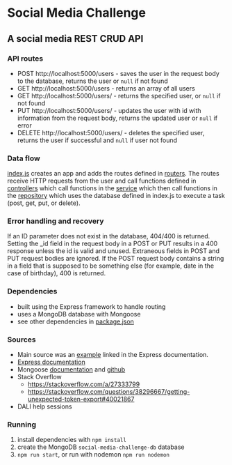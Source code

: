 # Social Media Challenge
## A social media REST CRUD API

### API routes
* POST http://localhost:5000/users - saves the user in the request body to the database, returns the user or `null` if not found
* GET http://localhost:5000/users - returns an array of all users
* GET http://localhost:5000/users/<user-id> - returns the specified user, or `null` if not found
* PUT http://localhost:5000/users/<user-id> - updates the user with id with information from the request body, returns the updated user or `null` if error
* DELETE http://localhost:5000/users/<user-id> - deletes the specified user, returns the user if successful and `null` if user not found

### Data flow
[index.js](index.js) creates an app and adds the routes defined in [routers](routers/userRouter.js).
The routes receive HTTP requests from the user and call functions defined in [controllers](controllers/users/index.js) which call functions in the [service](services/users/index.js) which then call functions in the [repository](repositories/users/index.js) which uses the database defined in index.js to execute a task (post, get, put, or delete).

### Error handling and recovery
If an ID parameter does not exist in the database, 404/400 is returned.
Setting the _id field in the request body in a POST or PUT results in a 400 response unless the id is valid and unused.
Extraneous fields in POST and PUT request bodies are ignored.
If the POST request body contains a string in a field that is supposed to be something else (for example, date in the case of birthday), 400 is returned.

### Dependencies
* built using the Express framework to handle routing
* uses a MongoDB database with Mongoose
* see other dependencies in [package.json](package.json)

### Sources
* Main source was an [example](https://github.com/expressjs/express/tree/master/examples/mvc) linked in the Express documentation.
* [Express documentation](https://expressjs.com/en/5x/api.html)
* Mongoose [documentation](https://mongoosejs.com/docs/api.html) and [github](https://github.com/Automattic/mongoose)
* Stack Overflow
    * https://stackoverflow.com/a/27333799
    * https://stackoverflow.com/questions/38296667/getting-unexpected-token-export#40021867
* DALI help sessions

### Running
1. install dependencies with `npm install`
2. create the MongoDB `social-media-challenge-db` database
3. `npm run start`, or run with nodemon `npm run nodemon`